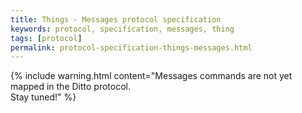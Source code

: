 ```yaml
---
title: Things - Messages protocol specification
keywords: protocol, specification, messages, thing
tags: [protocol]
permalink: protocol-specification-things-messages.html
---
```


{% include warning.html content="Messages commands are not yet mapped in the Ditto protocol.<br/>Stay tuned!" %}
